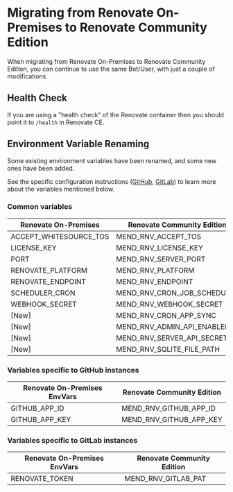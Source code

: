 # Migrating from Renovate On-Premises to Renovate Community Edition

When migrating from Renovate On-Premises to Renovate Community Edition, you can continue to use the same Bot/User, with just a couple of modifications.

## Health Check

If you are using a "health check" of the Renovate container then you should point it to `/health` in Renovate CE.

## Environment Variable Renaming

Some existing environment variables have been renamed, and some new ones have been added.

See the specific configuration instructions ([GitHub](./configuration-github.md), [GitLab](./configuration-gitlab.md)) to learn more about the variables mentioned below.

### Common variables

| Renovate On-Premises   | Renovate Community Edition |
|------------------------|--|
| ACCEPT_WHITESOURCE_TOS | MEND_RNV_ACCEPT_TOS |
| LICENSE_KEY            | MEND_RNV_LICENSE_KEY |
| PORT                   | MEND_RNV_SERVER_PORT |
| RENOVATE_PLATFORM      | MEND_RNV_PLATFORM |
| RENOVATE_ENDPOINT      | MEND_RNV_ENDPOINT |
| SCHEDULER_CRON         | MEND_RNV_CRON_JOB_SCHEDULER |
| WEBHOOK_SECRET         | MEND_RNV_WEBHOOK_SECRET |
| [New]                  | MEND_RNV_CRON_APP_SYNC |
| [New]                  | MEND_RNV_ADMIN_API_ENABLED |
| [New]                  | MEND_RNV_SERVER_API_SECRET |
| [New]                  | MEND_RNV_SQLITE_FILE_PATH |

### Variables specific to GitHub instances
| Renovate On-Premises EnvVars | Renovate Community Edition |
|--|--|
| GITHUB_APP_ID | MEND_RNV_GITHUB_APP_ID |
| GITHUB_APP_KEY | MEND_RNV_GITHUB_APP_KEY |

### Variables specific to GitLab instances

| Renovate On-Premises EnvVars | Renovate Community Edition |
|--|--|
| RENOVATE_TOKEN | MEND_RNV_GITLAB_PAT |
